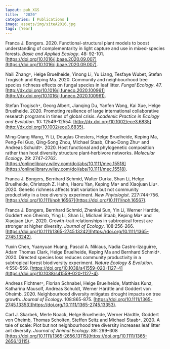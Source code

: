 ```yaml
---
layout: pub_XGS
title:  "2020"
categories: [ Publications ]
image: assets/img/siteA2016.jpg
tags: [Year]
---
```

Franca J. Bongers. 2020. Functional-structural plant models to boost understanding of complementarity in light capture and use in mixed-species forests. *Basic and Applied Ecology*. 48: 92-101. [https://doi.org/10.1016/j.baae.2020.09.007](https://doi.org/10.1016/j.baae.2020.09.007).

Naili Zhang<code>&ast;</code>, Helge Bruelheide, Yinong Li, Yu Liang, Tesfaye Wubet, Stefan Trogisch and Keping Ma. 2020. Community and neighbourhood tree species richness effects on fungal species in leaf litter. *Fungal Ecology*. 47. [http://dx.doi.org/10.1016/j.funeco.2020.100961](http://dx.doi.org/10.1016/j.funeco.2020.100961).

Stefan Trogisch<code>&ast;</code>, Georg Albert, Jianqing Du, Yanfen Wang, Kai Xue, Helge Bruelheide. 2020. Promoting resilience of large international collaborative research programs in times of global crisis. *Academic Practice in Ecology and Evolution*. 10: 12549-12554. [http://dx.doi.org/10.1002/ece3.6835](http://dx.doi.org/10.1002/ece3.6835).

Ming‐Qiang Wang, Yi Li, Douglas Chesters, Helge Bruelheide, Keping Ma, Peng‐Fei Guo, Qing‐Song Zhou, Michael Staab, Chao‐Dong Zhu<code>&ast;</code> and Andreas Schuldt<code>&ast;</code>. 2020. Host functional and phylogenetic composition rather than host diversity structure plant‐herbivore networks. *Molecular Ecology*. 29: 2747–2762. [https://onlinelibrary.wiley.com/doi/abs/10.1111/mec.15518](https://onlinelibrary.wiley.com/doi/abs/10.1111/mec.15518).

Franca J. Bongers, Bernhard Schmid, Walter Durka, Shan Li, Helge Bruelheide, Christoph Z. Hahn, Haoru Yan, Keping Ma<code>&ast;</code> and Xiaojuan Liu<code>&ast;</code>. 2020. Genetic richness affects trait variation but not community productivity in a tree diversity experiment. *New Phytologist*. 227:744-756. [https://doi.org/10.1111/nph.16567](https://doi.org/10.1111/nph.16567).

Franca J. Bongers, Bernhard Schmid, Zhenkai Sun, Yin Li, Werner  Hardtle, Goddert von Oheimb, Ying Li, Shan Li, Michael Staab, Keping Ma<code>&ast;</code> and Xiaojuan Liu<code>&ast;</code>. 2020. Growth-trait relationships in subtropical forest are stronger at higher diversity. *Journal of Ecology*. 108:256-266. [https://doi.org/10.1111/1365-2745.13242](https://doi.org/10.1111/1365-2745.13242).

Yuxin Chen, Yuanyuan Huang, Pascal A. Niklaus, Nadia Castro-Izaguirre, Adam Thomas Clark, Helge Bruelheide, Keping Ma and Bernhard Schmid<code>&ast;</code>. 2020. Directed species loss reduces community productivity in a subtropical forest biodiversity experiment. *Nature Ecology & Evolution*. 4:550–559. [https://doi.org/10.1038/s41559-020-1127-4](https://doi.org/10.1038/s41559-020-1127-4).

Andreas Fichtner<code>&ast;</code>, Florian Schnabel, Helge Bruelheide, Matthias Kunz, Katharina Mausolf, Andreas Schuldt, Werner Härdtle and Goddert von Oheimb. 2020. Neighbourhood diversity mitigates drought impacts on tree growth. *Journal of Ecology*. 108:865-875. [https://doi.org/10.1111/1365-2745.13353](https://doi.org/10.1111/1365-2745.13353).

Carl J. Skarbek, Merle Noack, Helge Bruelheide, Werner Härdtle, Goddert von Oheimb, Thomas Scholten, Steffen Seitz and Michael Staab<code>&ast;</code>. 2020. A tale of scale: Plot but not neighbourhood tree diversity increases leaf litter ant diversity. *Journal of Animal Ecology*. 89: 299–308 [https://doi.org/10.1111/1365-2656.13115](https://doi.org/10.1111/1365-2656.13115).
